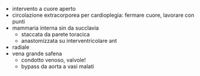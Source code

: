 - intervento a cuore aperto
- circolazione extracorporea per cardioplegia: fermare cuore, lavorare con punti
- mammaria interna sin da succlavia
	- staccata da parete toracica
	- anastomizzata su interventricolare ant
- radiale
- vena grande safena
	- condotto venoso, valvole!
	- bypass da aorta a vasi malati